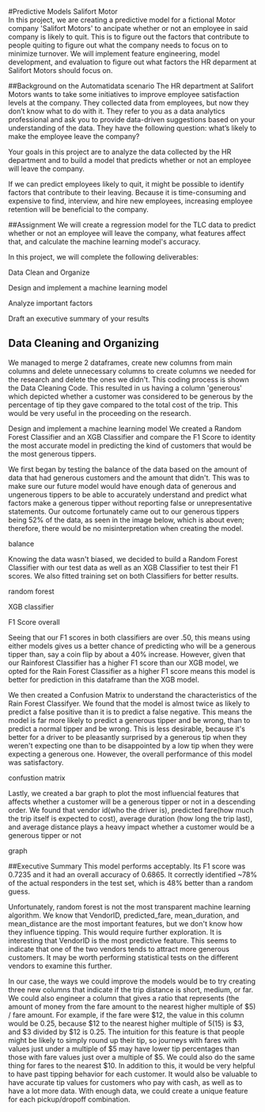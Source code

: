 #Predictive Models Salifort Motor   
In this project, we are creating a predictive model for a fictional Motor company 'Salifort Motors' to ancipate whether or not an employee in said company is likely to quit. This is to figure out the factors that contribute to people quiting to figure out what the company needs to focus on to minimize turnover. We will implement feature engineering, model development, and evaluation to figure out what factors the HR deparment at Salifort Motors should focus on.

##Background on the Automatidata scenario
The HR department at Salifort Motors wants to take some initiatives to improve employee satisfaction levels at the company. They collected data from employees, but now they don’t know what to do with it. They refer to you as a data analytics professional and ask you to provide data-driven suggestions based on your understanding of the data. They have the following question: what’s likely to make the employee leave the company?

Your goals in this project are to analyze the data collected by the HR department and to build a model that predicts whether or not an employee will leave the company.

If we can predict employees likely to quit, it might be possible to identify factors that contribute to their leaving. Because it is time-consuming and expensive to find, interview, and hire new employees, increasing employee retention will be beneficial to the company.

##Assignment
We will create a regression model for the TLC data to predict whether or not an employee will leave the company, what features affect that, and calculate the machine learning model's accuracy.

In this project, we will complete the following deliverables:

Data Clean and Organize 

Design and implement a machine learning model

Analyze important factors

Draft an executive summary of your results

## Data Cleaning and Organizing
We managed to merge 2 dataframes, create new columns from main columns and delete unnecessary columns to create columns we needed for the research and delete the ones we didn't. This coding process is shown the Data Cleaning Code. This resulted in us having a column 'generous' which depicted whether a customer was considered to be generous by the percentage of tip they gave compared to the total cost of the trip. This would be very useful in the proceeding on the research.

Design and implement a machine learning model
We created a Random Forest Classifier and an XGB Classifier and compare the F1 Score to identity the most accurate model in predicting the kind of customers that would be the most generous tippers.

We first began by testing the balance of the data based on the amount of data that had generous customers and the amount that didn't. This was to make sure our future model would have enough data of generous and ungenerous tippers to be able to accurately understand and predict what factors make a generous tipper without reporting false or unrepresentative statements. Our outcome fortunately came out to our generous tippers being 52% of the data, as seen in the image below, which is about even; therefore, there would be no misinterpretation when creating the model.

balance

Knowing the data wasn't biased, we decided to build a Random Forest Classifier with our test data as well as an XGB Classifier to test their F1 scores. We also fitted training set on both Classifiers for better results.

random forest

XGB classifier

F1 Score overall

Seeing that our F1 scores in both classifiers are over .50, this means using either models gives us a better chance of predicting who will be a generous tipper than, say a coin flip by about a 40% increase. However, given that our Rainforest Classifier has a higher F1 score than our XGB model, we opted for the Rain Forest Classifier as a higher F1 score means this model is better for prediction in this dataframe than the XGB model.

We then created a Confusion Matrix to understand the characteristics of the Rain Forest Classifyer. We found that the model is almost twice as likely to predict a false positive than it is to predict a false negative. This means the model is far more likely to predict a generous tipper and be wrong, than to predict a normal tipper and be wrong. This is less desirable, because it's better for a driver to be pleasantly surprised by a generous tip when they weren't expecting one than to be disappointed by a low tip when they were expecting a generous one. However, the overall performance of this model was satisfactory.

confustion matrix

Lastly, we created a bar graph to plot the most influencial features that affects whether a customer will be a generous tipper or not in a descending order. We found that vendor id(who the driver is), predicted fare(how much the trip itself is expected to cost), average duration (how long the trip last), and average distance plays a heavy impact whether a customer would be a generous tipper or not

graph

##Executive Summary This model performs acceptably. Its F1 score was 0.7235 and it had an overall accuracy of 0.6865. It correctly identified ~78% of the actual responders in the test set, which is 48% better than a random guess.

Unfortunately, random forest is not the most transparent machine learning algorithm. We know that VendorID, predicted_fare, mean_duration, and mean_distance are the most important features, but we don't know how they influence tipping. This would require further exploration. It is interesting that VendorID is the most predictive feature. This seems to indicate that one of the two vendors tends to attract more generous customers. It may be worth performing statistical tests on the different vendors to examine this further.

In our case, the ways we could improve the models would be to try creating three new columns that indicate if the trip distance is short, medium, or far. We could also engineer a column that gives a ratio that represents (the amount of money from the fare amount to the nearest higher multiple of $5) / fare amount. For example, if the fare were $12, the value in this column would be 0.25, because $12 to the nearest higher multiple of $5 ($15) is $3, and $3 divided by $12 is 0.25. The intuition for this feature is that people might be likely to simply round up their tip, so journeys with fares with values just under a multiple of $5 may have lower tip percentages than those with fare values just over a multiple of $5. We could also do the same thing for fares to the nearest $10. In addition to this, it would be very helpful to have past tipping behavior for each customer. It would also be valuable to have accurate tip values for customers who pay with cash, as well as to have a lot more data. With enough data, we could create a unique feature for each pickup/dropoff combination.
